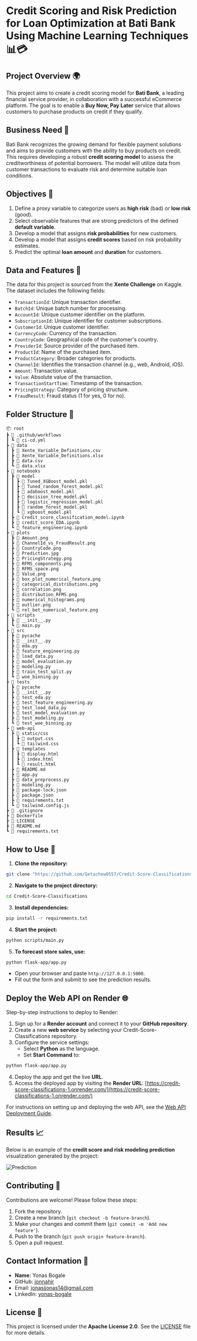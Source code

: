 
# Credit Scoring and Risk Prediction for Loan Optimization at Bati Bank Using Machine Learning Techniques 📊💳

## Project Overview 🌍

This project aims to create a credit scoring model for **Bati Bank**, a leading financial service provider, in collaboration with a successful eCommerce platform. The goal is to enable a **Buy Now, Pay Later** service that allows customers to purchase products on credit if they qualify.

## Business Need 💼

Bati Bank recognizes the growing demand for flexible payment solutions and aims to provide customers with the ability to buy products on credit. This requires developing a robust **credit scoring model** to assess the creditworthiness of potential borrowers. The model will utilize data from customer transactions to evaluate risk and determine suitable loan conditions.

## Objectives 🎯

1. Define a proxy variable to categorize users as **high risk** (bad) or **low risk** (good).  
2. Select observable features that are strong predictors of the defined **default variable**.  
3. Develop a model that assigns **risk probabilities** for new customers.  
4. Develop a model that assigns **credit scores** based on risk probability estimates.  
5. Predict the optimal **loan amount** and **duration** for customers.  

## Data and Features 📂

The data for this project is sourced from the **Xente Challenge** on Kaggle. The dataset includes the following fields:

- `TransactionId`: Unique transaction identifier.  
- `BatchId`: Unique batch number for processing.  
- `AccountId`: Unique customer identifier on the platform.  
- `SubscriptionId`: Unique identifier for customer subscriptions.  
- `CustomerId`: Unique customer identifier.  
- `CurrencyCode`: Currency of the transaction.  
- `CountryCode`: Geographical code of the customer's country.  
- `ProviderId`: Source provider of the purchased item.  
- `ProductId`: Name of the purchased item.  
- `ProductCategory`: Broader categories for products.  
- `ChannelId`: Identifies the transaction channel (e.g., web, Android, iOS).  
- `Amount`: Transaction value.  
- `Value`: Absolute value of the transaction.  
- `TransactionStartTime`: Timestamp of the transaction.  
- `PricingStrategy`: Category of pricing structure.  
- `FraudResult`: Fraud status (1 for yes, 0 for no).  

## Folder Structure 📁

```plaintext
📦 root
┣ 📂 .github/workflows
┃ ┗ 📜 ci-cd.yml
┣ 📂 data
┃ ┣ 📜 Xente_Variable_Definitions.csv
┃ ┣ 📜 Xente_Variable_Definitions.xlsx
┃ ┣ 📜 data.csv
┃ ┗ 📜 data.xlsx
┣ 📂 notebooks
┃ ┣ 📂 model
┃ ┃ ┣ 📜 Tuned_XGBoost_model.pkl
┃ ┃ ┣ 📜 Tuned_random_forest_model.pkl
┃ ┃ ┣ 📜 adaboost_model.pkl
┃ ┃ ┣ 📜 decision_tree_model.pkl
┃ ┃ ┣ 📜 logistic_regression_model.pkl
┃ ┃ ┣ 📜 random_forest_model.pkl
┃ ┃ ┗ 📜 xgboost_model.pkl
┃ ┣ 📜 Credit_score_classification_model.ipynb
┃ ┣ 📜 credit_score_EDA.ipynb
┃ ┗ 📜 feature_engineering.ipynb
┣ 📂 plots
┃ ┣ 📜 Amount.png
┃ ┣ 📜 ChannelId_vs_FraudResult.png
┃ ┣ 📜 CountryCode.png
┃ ┣ 📜 Prediction.jpg
┃ ┣ 📜 PricingStrategy.png
┃ ┣ 📜 RFMS_components.png
┃ ┣ 📜 RFMS_space.png
┃ ┣ 📜 Value.png
┃ ┣ 📜 box_plot_numerical_feature.png
┃ ┣ 📜 categorical_distributions.png
┃ ┣ 📜 correlation.png
┃ ┣ 📜 distribution_RFMS.png
┃ ┣ 📜 numerical_histograms.png
┃ ┣ 📜 outlier.png
┃ ┗ 📜 rel_bet_numerical_feature.png
┣ 📂 scripts
┃ ┣ 📜 __init__.py
┃ ┗ 📜 main.py
┣ 📂 src
┃ ┣ 📂 pycache
┃ ┣ 📜 __init__.py
┃ ┣ 📜 eda.py
┃ ┣ 📜 feature_engineering.py
┃ ┣ 📜 load_data.py
┃ ┣ 📜 model_evaluation.py
┃ ┣ 📜 modeling.py
┃ ┣ 📜 train_test_split.py
┃ ┗ 📜 woe_binning.py
┣ 📂 tests
┃ ┣ 📂 pycache
┃ ┣ 📜 __init__.py
┃ ┣ 📜 test_eda.py
┃ ┣ 📜 test_feature_engineering.py
┃ ┣ 📜 test_load_data.py
┃ ┣ 📜 test_model_evaluation.py
┃ ┣ 📜 test_modeling.py
┃ ┗ 📜 test_woe_binning.py
┣ 📂 web-api
┃ ┣ 📂 static/css
┃ ┃ ┣ 📜 output.css
┃ ┃ ┗ 📜 tailwind.css
┃ ┣ 📂 templates
┃ ┃ ┣ 📜 display.html
┃ ┃ ┣ 📜 index.html
┃ ┃ ┗ 📜 result.html
┃ ┣ 📜 README.md
┃ ┣ 📜 app.py
┃ ┣ 📜 data_preprocess.py
┃ ┣ 📜 modeling.py
┃ ┣ 📜 package-lock.json
┃ ┣ 📜 package.json
┃ ┣ 📜 requirements.txt
┃ ┗ 📜 tailwind.config.js
┣ 📜 .gitignore
┣ 📜 Dockerfile
┣ 📜 LICENSE
┣ 📜 README.md
┗ 📜 requirements.txt
```

## How to Use 🚀

1. **Clone the repository:**

```bash
git clone "https://github.com/Getachew0557/Credit-Score-Classifications.git"
```

2. **Navigate to the project directory:**

```bash
cd Credit-Score-Classifications
```

3. **Install dependencies:**

```bash
pip install -r requirements.txt
```

4. **Start the project:**

```bash
python scripts/main.py
```

5. **To forecast store sales, use:**

```bash
python flask-app/app.py
```

- Open your browser and paste `http://127.0.0.1:5000`.
- Fill out the form and submit to see the prediction results. 

## Deploy the Web API on Render 🌐

Step-by-step instructions to deploy to Render:

1. Sign up for a **Render account** and connect it to your **GitHub repository**.
2. Create a new **web service** by selecting your Credit-Score-Classifications repository.
3. Configure the service settings:
   - Select **Python** as the language.
   - Set **Start Command** to:

```bash
python flask-app/app.py
```

4. Deploy the app and get the live **URL**.
5. Access the deployed app by visiting the **Render URL**: [https://credit-score-classifications-1.onrender.com/](https://credit-score-classifications-1.onrender.com/)

For instructions on setting up and deploying the web API, see the [Web API Deployment Guide](web-api/README.md).

## Results 📈

Below is an example of the **credit score and risk modeling prediction** visualization generated by the project:

![Prediction](notebooks/plots/Predction.jpg)

## Contributing 🤝

Contributions are welcome! Please follow these steps:

1. Fork the repository.
2. Create a new branch (`git checkout -b feature-branch`).
3. Make your changes and commit them (`git commit -m 'Add new feature'`).
4. Push to the branch (`git push origin feature-branch`).
5. Open a pull request. 

## Contact Information 📧

- **Name**: Yonas Bogale
- GitHub: [jonnahjr](https://github.com/jonnahjr)
- Email: [jonasjjonas14@gmail.com](mailto:jonasjjonas14@gmail.com)
- LinkedIn: [yonas-bogale](https://www.linkedin.com/in/yonas-bogale)

## License 📜

This project is licensed under the **Apache License 2.0**. See the [LICENSE](LICENSE) file for more details.
```
